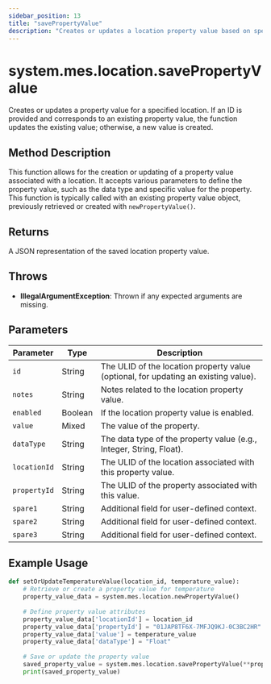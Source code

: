 ```yaml
---
sidebar_position: 13
title: "savePropertyValue"
description: "Creates or updates a location property value based on specified parameters."
---
```


# system.mes.location.savePropertyValue

Creates or updates a property value for a specified location. If an ID is provided and corresponds to an existing
property value, the function updates the existing value; otherwise, a new value is created.

## Method Description

This function allows for the creation or updating of a property value associated with a location. It accepts various
parameters to define the property value, such as the data type and specific value for the property. This function is
typically called with an existing property value object, previously retrieved or created with `newPropertyValue()`.

## Returns

A JSON representation of the saved location property value.

## Throws

- **IllegalArgumentException**: Thrown if any expected arguments are missing.

## Parameters

| Parameter    | Type    | Description                                                                         |
|--------------|---------|-------------------------------------------------------------------------------------|
| `id`         | String  | The ULID of the location property value (optional, for updating an existing value). |
| `notes`      | String  | Notes related to the location property value.                                       |
| `enabled`    | Boolean | If the location property value is enabled.                                          |
| `value`      | Mixed   | The value of the property.                                                          |
| `dataType`   | String  | The data type of the property value (e.g., Integer, String, Float).                 |
| `locationId` | String  | The ULID of the location associated with this property value.                       |
| `propertyId` | String  | The ULID of the property associated with this value.                                |
| `spare1`     | String  | Additional field for user-defined context.                                          |
| `spare2`     | String  | Additional field for user-defined context.                                          |
| `spare3`     | String  | Additional field for user-defined context.                                          |

## Example Usage

```python
def setOrUpdateTemperatureValue(location_id, temperature_value):
    # Retrieve or create a property value for temperature
    property_value_data = system.mes.location.newPropertyValue()
    
    # Define property value attributes
    property_value_data['locationId'] = location_id
    property_value_data['propertyId'] = "01JAP8TF6X-7MFJQ9KJ-0C3BC2HR"  # Example property ULID for Temperature
    property_value_data['value'] = temperature_value
    property_value_data['dataType'] = "Float"
    
    # Save or update the property value
    saved_property_value = system.mes.location.savePropertyValue(**property_value_data)
    print(saved_property_value)
